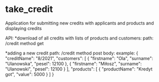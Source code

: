 # take_credit
Application for submitting new credits with applicants and products and displaying credits


API:
*download of all credits with lists of products and customers: path: /credit method get

*adding a new credit path: /credit method post body:
example:
{
"creditName": "8/2021",
"customers": [
{
"firstname": "Ola",
"surname": "Ulanowska",
"pesel": 12100
},
{
"firstname": "Miłosz",
"surname": "Ulanowski",
"pesel": 12100
}
],
"products": [
{
"productName": "Kredyt got",
"value": 5000
}
]
}
